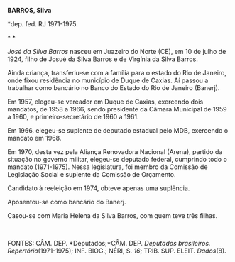 **BARROS, Silva**

\*dep. fed. RJ 1971-1975.

* *

*José da Silva Barros* nasceu em Juazeiro do Norte (CE), em 10 de julho
de 1924, filho de Josué da Silva Barros e de Virgínia da Silva Barros.

Ainda criança, transferiu-se com a família para o estado do Rio de
Janeiro, onde fixou residência no município de Duque de Caxias. Aí
passou a trabalhar como bancário no Banco do Estado do Rio de Janeiro
(Banerj).

Em 1957, elegeu-se vereador em Duque de Caxias, exercendo dois mandatos,
de 1958 a 1966, sendo presidente da Câmara Municipal de 1959 a 1960, e
primeiro-secretário de 1960 a 1961.

Em 1966, elegeu-se suplente de deputado estadual pelo MDB, exercendo o
mandato em 1968.

Em 1970, desta vez pela Aliança Renovadora Nacional (Arena), partido da
situação no governo militar, elegeu-se deputado federal, cumprindo todo
o mandato (1971-1975). Nessa legislatura, foi membro da Comissão de
Legislação Social e suplente da Comissão de Orçamento.

Candidato à reeleição em 1974, obteve apenas uma suplência.

Aposentou-se como bancário do Banerj.

Casou-se com Maria Helena da Silva Barros, com quem teve três filhas.

 

FONTES: CÂM. DEP. *Deputados;*CÂM. DEP. *Deputados brasileiros.
Repertório*(1971-1975); INF. BIOG.; NÉRI, S. *16*; TRIB. SUP. ELEIT.
*Dados*(8).

 
